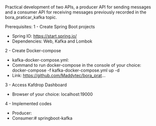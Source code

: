 Practical development of two APIs, a producer API for sending messages and a consumer API for receiving messages previously recorded in the bora_praticar_kafka topic.

Prerequisites:
1 - Create Spring Boot projects
 - Spring IO:
 https://start.spring.io/
 - Dependencies:
 Web, Kafka and Lombok

2 - Create Docker-compose
 - kafka-docker-compose.yml:
 - Command to run docker-compose in the console of your choice:
 docker-compose -f kafka-docker-compose.yml up -d
- Link: https://github.com/Maddytec/bora_prat...

3 - Access Kafdrop Dashboard
 - Browser of your choice:
 localhost:19000

4 - Implemented codes
 - Producer:
 - Consumer:# springboot-kafka
